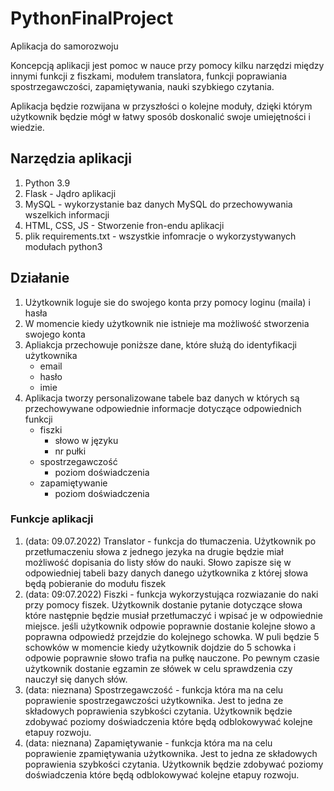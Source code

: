 # PythonFinalProject

Aplikacja do samorozwoju  

Koncepcją aplikacji jest pomoc w nauce przy pomocy kilku narzędzi między innymi funkcji z fiszkami, modułem translatora, funkcji poprawiania spostrzegawczości, zapamiętywania, nauki szybkiego czytania.

Aplikacja będzie rozwijana w przyszłości o kolejne moduły, dzięki którym użytkownik będzie mógł w łatwy sposób doskonalić swoje umiejętności i wiedzie.

## Narzędzia aplikacji

1. Python 3.9
2. Flask - Jądro aplikacji
3. MySQL - wykorzystanie baz danych MySQL do przechowywania wszelkich informacji
4. HTML, CSS, JS - Stworzenie fron-endu aplikacji
5. plik requirements.txt - wszystkie infomracje o wykorzystywanych modułach python3


## Działanie

1. Użytkownik loguje sie do swojego konta przy pomocy loginu (maila) i hasła
2. W momencie kiedy użytkownik nie istnieje ma możliwość stworzenia swojego konta
3. Apliakcja przechowuje poniższe dane, które służą do identyfikacji użytkownika 
   * email
   * hasło
   * imie
4. Aplikacja tworzy personalizowane tabele baz danych w których są przechowywane odpowiednie informacje dotyczące odpowiednich funkcji
   * fiszki 
     * słowo w języku
     * nr pułki
   * spostrzegawczość
     * poziom doświadczenia
   * zapamiętywanie
     * poziom doświadczenia

### Funkcje aplikacji

1. (data: 09.07.2022) Translator - funkcja do tłumaczenia. Użytkownik po przetłumaczeniu słowa z jednego jezyka na drugie będzie miał możliwość dopisania do listy słów do nauki.
Słowo zapisze się w odpowiedniej tabeli bazy danych danego użytkownika z której słowa będą pobieranie do modułu fiszek
2. (data: 09:07.2022) Fiszki - funkcja wykorzystująca rozwiazanie do naki przy pomocy fiszek. Użytkownik dostanie pytanie dotyczące słowa które następnie będzie musiał przetłumaczyć i wpisać je w odpowiednie miejsce. jeśli użytkownik odpowie poprawnie dostanie kolejne słowo a poprawna odpowiedź przejdzie do kolejnego schowka. W puli będzie 5 schowków w momencie kiedy użytkownik dojdzie do 5 schowka i odpowie poprawnie słowo trafia na pułkę nauczone.
Po pewnym czasie użytkownik dostanie egzamin ze słówek w celu sprawdzenia czy nauczył się danych słów.
3. (data: nieznana) Spostrzegawczość - funkcja która ma na celu poprawienie spostrzegawczości użytkownika. Jest to jedna ze składowych poprawienia szybkości czytania. Użytkownik będzie zdobywać poziomy doświadczenia które będą odblokowywać kolejne etapuy rozwoju. 
4. (data: nieznana) Zapamiętywanie -  funkcja która ma na celu poprawienie zpamiętywania użytkownika. Jest to jedna ze składowych poprawienia szybkości czytania. Użytkownik będzie zdobywać poziomy doświadczenia które będą odblokowywać kolejne etapuy rozwoju. 


